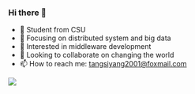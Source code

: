### Hi there 👋
- :school: Student from CSU
- 🔭 Focusing on distributed system and big data                           
- 🌱 Interested in middleware development
- 👯 Looking to collaborate on changing the world
- 📫 How to reach me: tangsiyang2001@foxmail.com

![](https://github-readme-stats.vercel.app/api?username=TangSiyang2001)

<!--
**TangSiyang2001/TangSiyang2001** is a ✨ _special_ ✨ repository because its `README.md` (this file) appears on your GitHub profile.
![](https://github-readme-stats.vercel.app/api/top-langs?username=TangSiyang2001)
Here are some ideas to get you started:
- :link:My blog:blog.yileng.top
- 🔭 I’m currently working on big data and back end development 
- 🌱 I’m currently learning distributed system 
- 👯 I’m looking to collaborate on creating application
- 🤔 I’m looking for help with ...
- 💬 Ask me about ...
- 📫 How to reach me: tangsiyang2001@foxmail.com
- 😄 Pronouns: ...
- ⚡ Fun fact: ...
-->
